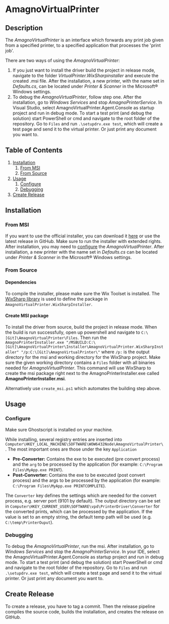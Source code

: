 # AmagnoVirtualPrinter

## Description

The _AmagnoVirtualPrinter_ is an interface which forwards any print job given from a specified printer, to a specified application that processes the 'print job'.

There are two ways of using the _AmagnoVirtualPrinter_:

1. If you just want to install the driver build the project in release mode, navigate to the folder _VirtualPrinter.WixSharpinstaller_ and execute the created .msi file. After the installation, a new printer, with the name set in _Defaults.cs_, can be located under _Printer & Scanner_ in the Microsoft® Windows settings.
2. To debug the _AmagnoVirtualPrinter_, follow step one. After the installation, go to _Windows Services_ and stop _AmagnoPrinterService_. In Visual Studio, select AmagnoVirtualPrinter.Agent.Console as startup project and run in debug mode. To start a test print (and debug the solution) start PowerShell or cmd and navigate to the root folder of the repository. Go to `Files` and run `.\setupdrv.exe test`, which will create a test page and send it to the virtual printer. Or just print any document you want to.

## Table of Contents

1. [Installation](#installation)
    1. [From MSI](#from-msi)
    2. [From Source](#from-source)
2. [Usage](#usage)
    1. [Configure](#configure)
    2. [Debugging](#debugging)
3. [Create Release](#create-release)


## Installation

### From MSI

If you want to use the official installer, you can download it [here](https://amagno.de/clients) or use the latest release in GitHub. Make sure to run the installer with extended rights. After installation, you may need to [configure](#configure) the _AmagnoVirtualPrinter_.
After installation, a new printer with the name set in _Defaults.cs_ can be located under _Printer & Scanner_ in the Microsoft® Windows settings.

### From Source

#### Dependencies

To compile the installer, please make sure the Wix Toolset is installed. The [WixSharp library](https://github.com/oleg-shilo/wixsharp) is used to define the package in `AmagnoVirtualPrinter.WixSharpInstaller`.

#### Create MSI package

To install the driver from source, build the project in release mode. When the build is run successfully, open up powershell and navigate to `C:\[Git]\AmagnoVirtualPrinter\Files`. Then run the `AmagnoPrinterInstaller.exe "/MSBUILD:C:\[Git]\AmagnoVirtualPrinter\Installer\AmagnoVirtualPrinter.WixSharpInstaller" "/p:C:\[Git]\AmagnoVirtualPrinter\"` where `/p:` is the output directory for the msi and working directory for the WixSharp project. Make sure the given working directory contains a `Files` folder with all binaries needed for _AmagnoVirtualPrinter_. This command will use WixSharp to create the msi package right next to the AmagnoPrinterInstaller.exe called **AmagnoPrinterInstaller.msi**.

Alternatively use `create_msi.ps1` which automates the building step above.

## Usage

### Configure

Make sure Ghostscript is installed on your machine.

While installing, several registry entries are inserted into `Computer\HKEY_LOCAL_MACHINE\SOFTWARE\WOW6432Node\AmagnoVirtualPrinter\`. The most important ones are those under the key `Application`
- **Pre-Converter:** Contains the exe to be executed (pre convert process) and the `arg` to be processed by the application (for example: `C:\Program Files\MyApp.exe PRINT`). 
- **Post-Converter:** Contains the exe to be executed (post convert process) and the args to be processed by the application (for example: `C:\Program Files\MyApp.exe PRINTCOMPLETE`).

The `Converter` key defines the settings which are needed for the convert process, e.g. server port (9101 by default).
The output directory can be set in `Computer\HKEY_CURRENT_USER\SOFTWARE\vpd\PrinterDriver\Converter` for the converted prints, which can be processed by the application. If the value is set to an empty string, the default temp path will be used (e.g. `C:\temp\PrinterOuput`). 
### Debugging

To debug the _AmagnoVirtualPrinter_, run the msi. After installation, go to _Windows Services_ and stop the _AmagnoPrinterService_. In your IDE, select the AmagnoVirtualPrinter.Agent.Console as startup project and run in debug mode. To start a test print (and debug the solution) start  PowerShell or cmd and navigate to the root folder of the repository. Go to `Files` and run `.\setupdrv.exe test`, which will create a test page and send it to the virtual printer. Or just print any document you want to.

## Create Release
To create a release, you have to tag a commit. Then the release pipeline compiles the source code, builds the installation, and creates the release on GitHub.
